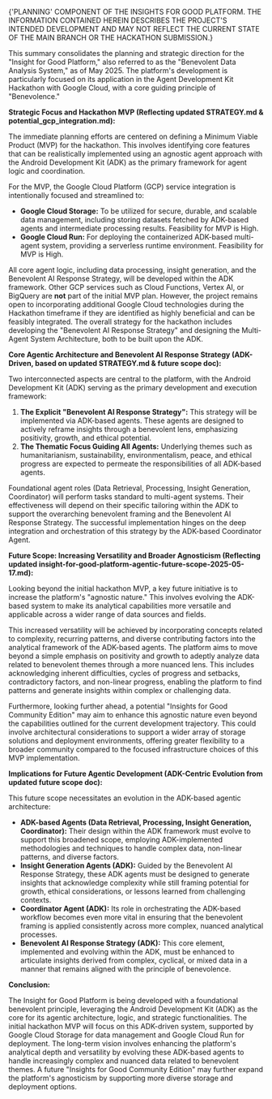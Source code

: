 {'PLANNING' COMPONENT OF THE INSIGHTS FOR GOOD PLATFORM. THE INFORMATION CONTAINED HEREIN DESCRIBES THE PROJECT'S INTENDED DEVELOPMENT AND MAY NOT REFLECT THE CURRENT STATE OF THE MAIN BRANCH OR THE HACKATHON SUBMISSION.}

This summary consolidates the planning and strategic direction for the "Insight for Good Platform," also referred to as the "Benevolent Data Analysis System," as of May 2025. The platform's development is particularly focused on its application in the Agent Development Kit Hackathon with Google Cloud, with a core guiding principle of "Benevolence."

**Strategic Focus and Hackathon MVP (Reflecting updated STRATEGY.md & potential_gcp_integration.md):**

The immediate planning efforts are centered on defining a Minimum Viable Product (MVP) for the hackathon. This involves identifying core features that can be realistically implemented using an agnostic agent approach with the Android Development Kit (ADK) as the primary framework for agent logic and coordination.

For the MVP, the Google Cloud Platform (GCP) service integration is intentionally focused and streamlined to:
* **Google Cloud Storage:** To be utilized for secure, durable, and scalable data management, including storing datasets fetched by ADK-based agents and intermediate processing results. Feasibility for MVP is High.
* **Google Cloud Run:** For deploying the containerized ADK-based multi-agent system, providing a serverless runtime environment. Feasibility for MVP is High.

All core agent logic, including data processing, insight generation, and the Benevolent AI Response Strategy, will be developed within the ADK framework. Other GCP services such as Cloud Functions, Vertex AI, or BigQuery are **not** part of the initial MVP plan. However, the project remains open to incorporating additional Google Cloud technologies during the Hackathon timeframe if they are identified as highly beneficial and can be feasibly integrated. The overall strategy for the hackathon includes developing the "Benevolent AI Response Strategy" and designing the Multi-Agent System Architecture, both to be built upon the ADK.

**Core Agentic Architecture and Benevolent AI Response Strategy (ADK-Driven, based on updated STRATEGY.md & future scope doc):**

Two interconnected aspects are central to the platform, with the Android Development Kit (ADK) serving as the primary development and execution framework:
1.  **The Explicit "Benevolent AI Response Strategy":** This strategy will be implemented via ADK-based agents. These agents are designed to actively reframe insights through a benevolent lens, emphasizing positivity, growth, and ethical potential.
2.  **The Thematic Focus Guiding All Agents:** Underlying themes such as humanitarianism, sustainability, environmentalism, peace, and ethical progress are expected to permeate the responsibilities of all ADK-based agents.

Foundational agent roles (Data Retrieval, Processing, Insight Generation, Coordinator) will perform tasks standard to multi-agent systems. Their effectiveness will depend on their specific tailoring within the ADK to support the overarching benevolent framing and the Benevolent AI Response Strategy. The successful implementation hinges on the deep integration and orchestration of this strategy by the ADK-based Coordinator Agent.

**Future Scope: Increasing Versatility and Broader Agnosticism (Reflecting updated insight-for-good-platform-agentic-future-scope-2025-05-17.md):**

Looking beyond the initial hackathon MVP, a key future initiative is to increase the platform's "agnostic nature." This involves evolving the ADK-based system to make its analytical capabilities more versatile and applicable across a wider range of data sources and fields.

This increased versatility will be achieved by incorporating concepts related to complexity, recurring patterns, and diverse contributing factors into the analytical framework of the ADK-based agents. The platform aims to move beyond a simple emphasis on positivity and growth to adeptly analyze data related to benevolent themes through a more nuanced lens. This includes acknowledging inherent difficulties, cycles of progress and setbacks, contradictory factors, and non-linear progress, enabling the platform to find patterns and generate insights within complex or challenging data.

Furthermore, looking further ahead, a potential "Insights for Good Community Edition" may aim to enhance this agnostic nature even beyond the capabilities outlined for the current development trajectory. This could involve architectural considerations to support a wider array of storage solutions and deployment environments, offering greater flexibility to a broader community compared to the focused infrastructure choices of this MVP implementation.

**Implications for Future Agentic Development (ADK-Centric Evolution from updated future scope doc):**

This future scope necessitates an evolution in the ADK-based agentic architecture:
* **ADK-based Agents (Data Retrieval, Processing, Insight Generation, Coordinator):** Their design within the ADK framework must evolve to support this broadened scope, employing ADK-implemented methodologies and techniques to handle complex data, non-linear patterns, and diverse factors.
* **Insight Generation Agents (ADK):** Guided by the Benevolent AI Response Strategy, these ADK agents must be designed to generate insights that acknowledge complexity while still framing potential for growth, ethical considerations, or lessons learned from challenging contexts.
* **Coordinator Agent (ADK):** Its role in orchestrating the ADK-based workflow becomes even more vital in ensuring that the benevolent framing is applied consistently across more complex, nuanced analytical processes.
* **Benevolent AI Response Strategy (ADK):** This core element, implemented and evolving within the ADK, must be enhanced to articulate insights derived from complex, cyclical, or mixed data in a manner that remains aligned with the principle of benevolence.

**Conclusion:**

The Insight for Good Platform is being developed with a foundational benevolent principle, leveraging the Android Development Kit (ADK) as the core for its agentic architecture, logic, and strategic functionalities. The initial hackathon MVP will focus on this ADK-driven system, supported by Google Cloud Storage for data management and Google Cloud Run for deployment. The long-term vision involves enhancing the platform's analytical depth and versatility by evolving these ADK-based agents to handle increasingly complex and nuanced data related to benevolent themes. A future "Insights for Good Community Edition" may further expand the platform's agnosticism by supporting more diverse storage and deployment options.
